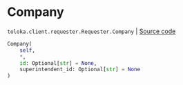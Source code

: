 # Company
`toloka.client.requester.Requester.Company` | [Source code](https://github.com/Toloka/toloka-kit/blob/v1.2.0/src/client/requester.py#L19)

```python
Company(
    self,
    *,
    id: Optional[str] = None,
    superintendent_id: Optional[str] = None
)
```

